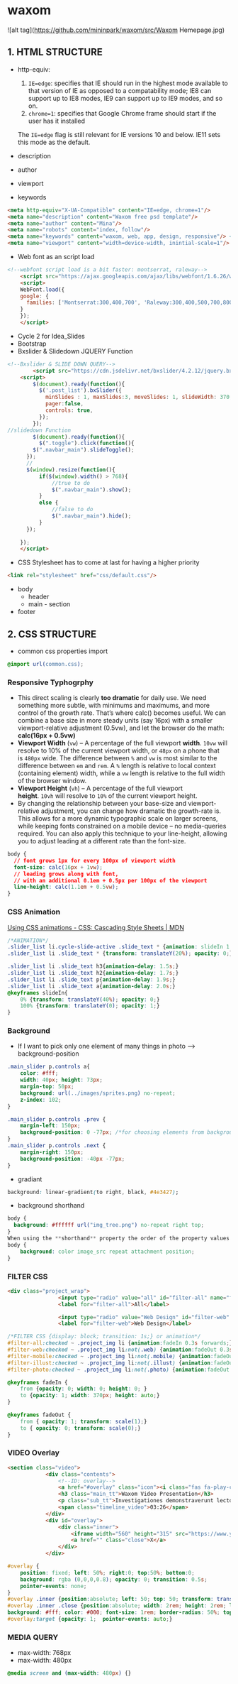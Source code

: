 # waxom

![alt tag](https://github.com/mininpark/waxom/src/Waxom Hemepage.jpg)


## 1. HTML STRUCTURE

- http-equiv:
    1. `IE=edge`: specifies that IE should run in the highest mode available to that version of IE as opposed to a compatability mode; IE8 can support up to IE8 modes, IE9 can support up to IE9 modes, and so on.
    2. `chrome=1`: specifies that Google Chrome frame should start if the user has it installed

    The `IE=edge` flag is still relevant for IE versions 10 and below. IE11 sets this mode as the default.

- description
- author
- viewport
- keywords

```html
<meta http-equiv="X-UA-Compatible" content="IE=edge, chrome=1"/> 
<meta name="description" content="Waxom free psd template"/>
<meta name="author" content="Mina"/>
<meta name="robots" content="index, follow"/>
<meta name="keywords" content="waxom, web, app, design, responsive"/> <!--site search keywords in web -->
<meta name="viewport" content="width=device-width, inintial-scale=1"/>
```

- Web font as an script load

```html
<!--webfont script load is a bit faster: montserrat, raleway-->
	<script src="https://ajax.googleapis.com/ajax/libs/webfont/1.6.26/webfont.js"></script>
	<script>
  	WebFont.load({
    google: {
      families: ['Montserrat:300,400,700', 'Raleway:300,400,500,700,800']
    }
  	});
	</script>
```

- Cycle 2 for Idea_Slides
- Bootstrap
- Bxslider & Slidedown JQUERY Function

```html
<!--Bxslider & SLIDE DOWN QUERY-->
		<script src="https://cdn.jsdelivr.net/bxslider/4.2.12/jquery.bxslider.min.js"></script>
	<script>
		$(document).ready(function(){
		  $('.post_list').bxSlider({
			minSlides : 1, maxSlides:3, moveSlides: 1, slideWidth: 370, slideMargin: 30,
			pager:false,
			controls: true,
		  });
		});
//slidedown Function
		$(document).ready(function(){
		  $(".toggle").click(function(){
		$(".navbar_main").slideToggle();
	  });
	  //
	  $(window).resize(function(){
		  if($(window).width() > 768){
			  //true to do
			  $(".navbar_main").show();
		  }
		  else {
			  //false to do
			  $(".navbar_main").hide();
		  }
	  });
	  
	});
	</script>
```

- CSS Stylesheet has to come at last for having a higher priority

```html
<link rel="stylesheet" href="css/default.css"/>
```

- body
    - header
    - main - section
- footer

## 2. CSS STRUCTURE

- common css properties import

```css
@import url(common.css);
```

### Responsive Typhogrphy

- This direct scaling is clearly **too dramatic** for daily use. We need something more subtle, with minimums and maximums, and more control of the growth rate. That’s where calc() becomes useful. We can combine a base size in more steady units (say 16px) with a smaller viewport-relative adjustment (0.5vw), and let the browser do the math: **calc(16px + 0.5vw)**
- **Viewport Width** (`vw`) – A percentage of the full viewport **width**. `10vw` will resolve to 10% of the current viewport width, or `48px` on a phone that is `480px` wide. The difference between `%` and `vw` is most similar to the difference between `em` and `rem`. A `%` length is relative to local context (containing element) width, while a `vw` length is relative to the full width of the browser window.
- **Viewport Height** (`vh`) – A percentage of the full viewport **height**. `10vh` will resolve to `10%` of the current viewport height.
- By changing the relationship between your base-size and viewport-relative adjustment, you can change how dramatic the growth-rate is. This allows for a more dynamic typographic scale on larger screens, while keeping fonts constrained on a mobile device – no media-queries required. You can also apply this technique to your line-height, allowing you to adjust leading at a different rate than the font-size.

```css
body {
  // font grows 1px for every 100px of viewport width
  font-size: calc(16px + 1vw);
  // leading grows along with font,
  // with an additional 0.1em + 0.5px per 100px of the viewport
  line-height: calc(1.1em + 0.5vw);
}
```

### CSS Animation

[Using CSS animations - CSS: Cascading Style Sheets | MDN](https://developer.mozilla.org/en-US/docs/Web/CSS/CSS_Animations/Using_CSS_animations)

```css
/*ANIMATION*/
.slider_list li.cycle-slide-active .slide_text * {animation: slideIn 1.5s forwards ease-out;}
.slider_list li .slide_text * {transform: translateY(20%); opacity: 0;}

.slider_list li .slide_text h3{animation-delay: 1.5s;}
.slider_list li .slide_text h2{animation-delay: 1.7s;}
.slider_list li .slide_text p{animation-delay: 1.9s;}
.slider_list li .slide_text a{animation-delay: 2.0s;}
@keyframes slideIn{
    0% {transform: translateY(40%); opacity: 0;}
    100% {transform: translateY(0); opacity: 1;} 
}
```

### Background

- If I want to pick only one element of many things in photo —> background-position

```css
.main_slider p.controls a{
    color: #fff;
    width: 40px; height: 73px;
    margin-top: 50px;
    background: url(../images/sprites.png) no-repeat;
    z-index: 102;
} 

.main_slider p.controls .prev {
    margin-left: 150px;
    background-position: 0 -77px; /*for choosing elements from background*/
}
.main_slider p.controls .next {
    margin-right: 150px;
    background-position: -40px -77px;
}
```

- gradiant

```css
background: linear-gradient(to right, black, #4e3427);
```

- background shorthand

```css
body {
  background: #ffffff url("img_tree.png") no-repeat right top;
}
When using the **shorthand** property the order of the property values is:
body {
	background: color image_src repeat attachment position; 
}
```

### FILTER CSS

```html
<div class="project_wrap">
				<input type="radio" value="all" id="filter-all" name="filter" checked />
				<label for="filter-all">All</label>

				<input type="radio" value="Web Design" id="filter-web" name="filter"/>
				<label for="filter-web">Web Design</label>
```

```css
/*FILTER CSS {display: block; transition: 1s;} or animation*/
#filter-all:checked ~ .project_img li {animation:fadeIn 0.3s forwards;}
#filter-web:checked ~ .project_img li:not(.web) {animation:fadeOut 0.3s forwards}
#filter-mobile:checked ~ .project_img li:not(.mobile) {animation:fadeOut 0.3s forwards}
#filter-illust:checked ~ .project_img li:not(.illust) {animation:fadeOut 0.3s forwards}
#filter-photo:checked ~ .project_img li:not(.photo) {animation:fadeOut 0.3s forwards}

@keyframes fadeIn {
    from {opacity: 0; width: 0; height: 0; }
    to {opacity: 1; width: 370px; height: auto;}
}

@keyframes fadeOut {
    from { opacity: 1; transform: scale(1);}
    to { opacity: 0; transform: scale(0);}
}
```

### VIDEO Overlay

```html
<section class="video">
			<div class="contents">
				<!--ID: overlay-->
				<a href="#overlay" class="icon"><i class="fas fa-play-circle"></i></a>
				<h3 class="main_tt">Waxom Video Presentation</h3>
				<p class="sub_tt">Investigationes demonstraverunt lectores legre me lius quad li legunt seaplus. Claritas est eiam processus dynamicus. Qui sequiur mutationem consuetudium.</p>
				<span class="timeline_video">03:26</span>
			</div>
			<div id="overlay">
				<div class="inner">
					<iframe width="560" height="315" src="https://www.youtube.com/embed/NXD-WJYtkyc" title="YouTube video player" frameborder="0" allow="accelerometer; autoplay; clipboard-write; encrypted-media; gyroscope; picture-in-picture" allowfullscreen></iframe>					
					<a href="" class="close">X</a>
				</div>
			</div>
```

```css
#overlay {
    position: fixed; left: 50%; right:0; top:50%; bottom:0; 
    background: rgba (0,0,0,0.8); opacity: 0; transition: 0.5s;
    pointer-events: none;
}
#overlay .inner {position:absolute; left: 50; top: 50; transform: translate(-50%, -50%)}
#overlay .inner .close {position:absolute; width: 2rem; height: 2rem; left: 50; top: 50; transform: translate(-50%, -50%);
background: #fff; color: #000; font-size: 1rem; border-radius: 50%; top: -1rem; right: -1rem; line-height:2rem;}
#overlay:target {opacity: 1;  pointer-events: auto;}
```

### MEDIA QUERY

- max-width: 768px
- max-width: 480px

```css
@media screen and (max-width: 480px) {}
```

